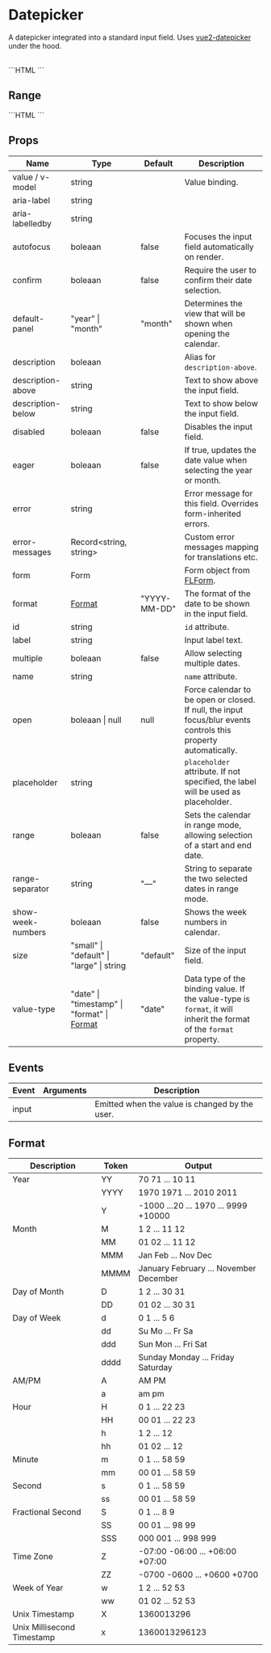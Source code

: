 # Datepicker

A datepicker integrated into a standard input field. Uses [vue2-datepicker](https://www.npmjs.com/package/vue2-datepicker) under the hood.

<br />

<FLDatepicker v-model="date" label="Date" placeholder="Pick a date" format="MMM D YYYY" />

<SourceCode>
```HTML
<FLDatepicker
  v-model="date"
  label="Date"
  placeholder="Pick a date"
  format="MMM D YYYY"
/>
```
</SourceCode>

## Range

<FLDatepicker v-model="date" label="Range" :range="true" format="MMM D YYYY" />

<SourceCode>
```HTML
<FLDatepicker v-model="date" label="Range" :range="true" format="MMM D YYYY" />
```
</SourceCode>

## Props

<div class="props_table">

| Name                       | Type                                                                                                   | Default             | Description                                                                                                            |
| -------------------------- | ------------------------------------------------------------------------------------------------------ | ------------------- | ---------------------------------------------------------------------------------------------------------------------- |
| value / v-model<Required/> | <T>string</T>                                                                                          |                     | Value binding.                                                                                                         |
| aria-label                 | <T>string</T>                                                                                          |                     |                                                                                                                        |
| aria-labelledby            | <T>string</T>                                                                                          |                     |                                                                                                                        |
| autofocus                  | <T>boleaan</T>                                                                                         | <T>false</T>        | Focuses the input field automatically on render.                                                                       |
| confirm                    | <T>boleaan</T>                                                                                         | <T>false</T>        | Require the user to confirm their date selection.                                                                      |
| default-panel              | <D>"year"</D> \| <D>"month"</D>                                                                        | <D>"month"</D>      | Determines the view that will be shown when opening the calendar.                                                      |
| description                | <T>boleaan</T>                                                                                         |                     | Alias for `description-above`.                                                                                         |
| description-above          | <T>string</T>                                                                                          |                     | Text to show above the input field.                                                                                    |
| description-below          | <T>string</T>                                                                                          |                     | Text to show below the input field.                                                                                    |
| disabled                   | <T>boleaan</T>                                                                                         | <T>false</T>        | Disables the input field.                                                                                              |
| eager                      | <T>boleaan</T>                                                                                         | <T>false</T>        | If <T>true</T>, updates the date value when selecting the year or month.                                               |
| error                      | <T>string</T>                                                                                          |                     | Error message for this field. Overrides form-inherited errors.                                                         |
| error-messages             | <T>Record\<string, string></T>                                                                         |                     | Custom error messages mapping for translations etc.                                                                    |
| form                       | <T>Form</T>                                                                                            |                     | Form object from [FLForm](/components/form).                                                                           |
| format                     | [Format](/datepicker.html#format)                                                                      | <D>"YYYY-MM-DD"</D> | The format of the date to be shown in the input field.                                                                 |
| id                         | <T>string</T>                                                                                          |                     | `id` attribute.                                                                                                        |
| label                      | <T>string</T>                                                                                          |                     | Input label text.                                                                                                      |
| multiple                   | <T>boleaan</T>                                                                                         | <T>false</T>        | Allow selecting multiple dates.                                                                                        |
| name                       | <T>string</T>                                                                                          |                     | `name` attribute.                                                                                                      |
| open                       | <T>boleaan</T> \| <T>null</T>                                                                          | <T>null</T>         | Force calendar to be open or closed. If <T>null</T>, the input focus/blur events controls this property automatically. |
| placeholder                | <T>string</T>                                                                                          |                     | `placeholder` attribute. If not specified, the label will be used as placeholder.                                      |
| range                      | <T>boleaan</T>                                                                                         | <T>false</T>        | Sets the calendar in range mode, allowing selection of a start and end date.                                           |
| range-separator            | <T>string</T>                                                                                          | <D>"—"</D>          | String to separate the two selected dates in range mode.                                                               |
| show-week-numbers          | <T>boleaan</T>                                                                                         | <T>false</T>        | Shows the week numbers in calendar.                                                                                    |
| size                       | <D>"small"</D> \| <D>"default"</D> \| <D>"large"</D> \| <T>string</T>                                  | <D>"default"</D>    | Size of the input field.                                                                                               |
| value-type                 | <D>"date"</D> \| <D>"timestamp"</D> \| <D>"format"</D> \| [Format](/components/datepicker.html#format) | <D>"date"</D>       | Data type of the binding value. If the value-type is `format`, it will inherit the format of the `format` property.    |

</div>

## Events

<div class="event_table">

| Event | Arguments                                                                                                                                                                                                          | Description                                    |
| ----- | ------------------------------------------------------------------------------------------------------------------------------------------------------------------------------------------------------------------ | ---------------------------------------------- |
| input | <Arg name="value" type="?" description="The value the input was changed to. Value will be of the type specified in value-type property." /><Arg name="id" type="string" description="id property of the input." /> | Emitted when the value is changed by the user. |

</div>

## Format

| Description                | Token | Output                                 |
| -------------------------- | ----- | -------------------------------------- |
| Year                       | YY    | 70 71 ... 10 11                        |
|                            | YYYY  | 1970 1971 ... 2010 2011                |
|                            | Y     | -1000 ...20 ... 1970 ... 9999 +10000   |
| Month                      | M     | 1 2 ... 11 12                          |
|                            | MM    | 01 02 ... 11 12                        |
|                            | MMM   | Jan Feb ... Nov Dec                    |
|                            | MMMM  | January February ... November December |
| Day of Month               | D     | 1 2 ... 30 31                          |
|                            | DD    | 01 02 ... 30 31                        |
| Day of Week                | d     | 0 1 ... 5 6                            |
|                            | dd    | Su Mo ... Fr Sa                        |
|                            | ddd   | Sun Mon ... Fri Sat                    |
|                            | dddd  | Sunday Monday ... Friday Saturday      |
| AM/PM                      | A     | AM PM                                  |
|                            | a     | am pm                                  |
| Hour                       | H     | 0 1 ... 22 23                          |
|                            | HH    | 00 01 ... 22 23                        |
|                            | h     | 1 2 ... 12                             |
|                            | hh    | 01 02 ... 12                           |
| Minute                     | m     | 0 1 ... 58 59                          |
|                            | mm    | 00 01 ... 58 59                        |
| Second                     | s     | 0 1 ... 58 59                          |
|                            | ss    | 00 01 ... 58 59                        |
| Fractional Second          | S     | 0 1 ... 8 9                            |
|                            | SS    | 00 01 ... 98 99                        |
|                            | SSS   | 000 001 ... 998 999                    |
| Time Zone                  | Z     | -07:00 -06:00 ... +06:00 +07:00        |
|                            | ZZ    | -0700 -0600 ... +0600 +0700            |
| Week of Year               | w     | 1 2 ... 52 53                          |
|                            | ww    | 01 02 ... 52 53                        |
| Unix Timestamp             | X     | 1360013296                             |
| Unix Millisecond Timestamp | x     | 1360013296123                          |

<script lang="ts">
import { Component, Vue } from 'vue-property-decorator';

@Component({})
export default class extends Vue {
  date = null;
}
</script>
